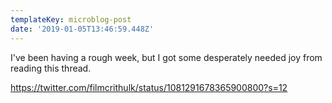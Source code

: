 ```yaml
---
templateKey: microblog-post
date: '2019-01-05T13:46:59.448Z'
---
```


I've been having a rough week, but I got some desperately needed joy from reading this thread.

https://twitter.com/filmcrithulk/status/1081291678365900800?s=12

